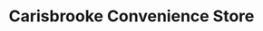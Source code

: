 ---
title: "Carisbrooke Convenience Store"
url: /gosport/carisbrooke-convenience-store/
shop: Lebensmittel
---